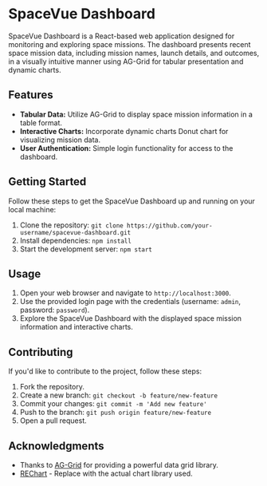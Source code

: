 # SpaceVue Dashboard

SpaceVue Dashboard is a React-based web application designed for monitoring and exploring space missions. The dashboard presents recent space mission data, including mission names, launch details, and outcomes, in a visually intuitive manner using AG-Grid for tabular presentation and dynamic charts.

## Features

- **Tabular Data:** Utilize AG-Grid to display space mission information in a table format.
- **Interactive Charts:** Incorporate dynamic charts Donut chart for visualizing mission data.
- **User Authentication:** Simple login functionality for access to the dashboard.

## Getting Started

Follow these steps to get the SpaceVue Dashboard up and running on your local machine:

1. Clone the repository: `git clone https://github.com/your-username/spacevue-dashboard.git`
2. Install dependencies: `npm install`
3. Start the development server: `npm start`

## Usage

1. Open your web browser and navigate to `http://localhost:3000`.
2. Use the provided login page with the credentials (username: `admin`, password: `password`).
3. Explore the SpaceVue Dashboard with the displayed space mission information and interactive charts.

## Contributing

If you'd like to contribute to the project, follow these steps:

1. Fork the repository.
2. Create a new branch: `git checkout -b feature/new-feature`
3. Commit your changes: `git commit -m 'Add new feature'`
4. Push to the branch: `git push origin feature/new-feature`
5. Open a pull request.


## Acknowledgments

- Thanks to [AG-Grid](https://www.ag-grid.com/) for providing a powerful data grid library.
- [REChart](#) - Replace with the actual chart library used.


